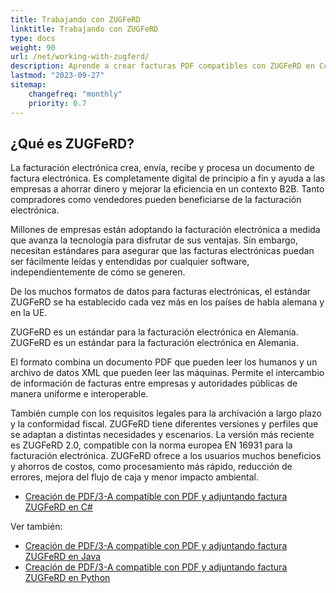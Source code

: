 ```yaml
---
title: Trabajando con ZUGFeRD
linktitle: Trabajando con ZUGFeRD
type: docs
weight: 90
url: /net/working-with-zugferd/
description: Aprende a crear facturas PDF compatibles con ZUGFeRD en C# en Aspose.PDF para .NET
lastmod: "2023-09-27"
sitemap:
    changefreq: "monthly"
    priority: 0.7
---
```


## ¿Qué es ZUGFeRD?

La facturación electrónica crea, envía, recibe y procesa un documento de factura electrónica. Es completamente digital de principio a fin y ayuda a las empresas a ahorrar dinero y mejorar la eficiencia en un contexto B2B. Tanto compradores como vendedores pueden beneficiarse de la facturación electrónica.

Millones de empresas están adoptando la facturación electrónica a medida que avanza la tecnología para disfrutar de sus ventajas. Sin embargo, necesitan estándares para asegurar que las facturas electrónicas puedan ser fácilmente leídas y entendidas por cualquier software, independientemente de cómo se generen.

De los muchos formatos de datos para facturas electrónicas, el estándar ZUGFeRD se ha establecido cada vez más en los países de habla alemana y en la UE.

ZUGFeRD es un estándar para la facturación electrónica en Alemania.
ZUGFeRD es un estándar para la facturación electrónica en Alemania.

El formato combina un documento PDF que pueden leer los humanos y un archivo de datos XML que pueden leer las máquinas. Permite el intercambio de información de facturas entre empresas y autoridades públicas de manera uniforme e interoperable.

También cumple con los requisitos legales para la archivación a largo plazo y la conformidad fiscal. ZUGFeRD tiene diferentes versiones y perfiles que se adaptan a distintas necesidades y escenarios. La versión más reciente es ZUGFeRD 2.0, compatible con la norma europea EN 16931 para la facturación electrónica.
ZUGFeRD ofrece a los usuarios muchos beneficios y ahorros de costos, como procesamiento más rápido, reducción de errores, mejora del flujo de caja y menor impacto ambiental.

* [Creación de PDF/3-A compatible con PDF y adjuntando factura ZUGFeRD en C#](/pdf/net/attach-zugferd/)

Ver también:

* [Creación de PDF/3-A compatible con PDF y adjuntando factura ZUGFeRD en Java](/pdf/java/attach-zugferd/)
* [Creación de PDF/3-A compatible con PDF y adjuntando factura ZUGFeRD en Python](/pdf/python-net/attach-zugferd/)
